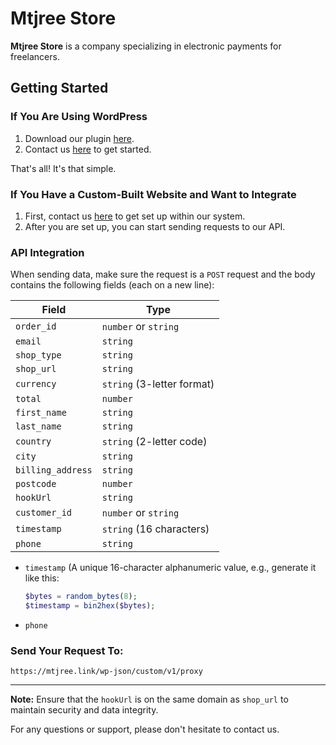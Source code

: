 # Mtjree Store

**Mtjree Store** is a company specializing in electronic payments for freelancers.

## Getting Started

### If You Are Using WordPress

1. Download our plugin [here](https://github.com/rasheedammar/Mtjree/blob/main/mtjree_store.zip).
2. Contact us [here](#) to get started.

That's all! It's that simple.

### If You Have a Custom-Built Website and Want to Integrate

1. First, contact us [here](#) to get set up within our system.
2. After you are set up, you can start sending requests to our API.

### API Integration

When sending data, make sure the request is a `POST` request and the body contains the following fields (each on a new line):

| Field            | Type                        |
|------------------|-----------------------------|
| `order_id`       | `number` or `string`        |
| `email`          | `string`                    |
| `shop_type`      | `string`                    |
| `shop_url`       | `string`                    |
| `currency`       | `string` (3-letter format)  |
| `total`          | `number`                    |
| `first_name`     | `string`                    |
| `last_name`      | `string`                    |
| `country`        | `string` (2-letter code)    |
| `city`           | `string`                    |
| `billing_address`| `string`                    |
| `postcode`       | `number`                    |
| `hookUrl`        | `string`                    |
| `customer_id`    | `number` or `string`        |
| `timestamp`      | `string` (16 characters)    |
| `phone`          | `string`                    |

- `timestamp` (A unique 16-character alphanumeric value, e.g., generate it like this:
    ```php
    $bytes = random_bytes(8);
    $timestamp = bin2hex($bytes);
    ```
- `phone`

### Send Your Request To:

`https://mtjree.link/wp-json/custom/v1/proxy`

---

**Note:** Ensure that the `hookUrl` is on the same domain as `shop_url` to maintain security and data integrity.

For any questions or support, please don't hesitate to contact us.
